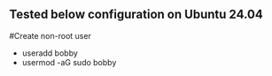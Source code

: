 ## Tested below configuration on Ubuntu 24.04

#Create non-root user
* useradd bobby
* usermod -aG sudo bobby
